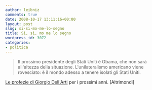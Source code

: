 ```yaml
---
author: leibniz
comments: true
date: 2008-10-17 13:11:16+00:00
layout: post
slug: si-si-mo-me-lo-segno
title: Sì, sì, mo me lo segno
wordpress_id: 3072
categories:
- politica
---
```


> Il prossimo presidente degli Stati Uniti è Obama, che non sarà all'altezza della situazione. L'unilateralismo americano viene rovesciato: è il mondo adesso a tenere isolati gli Stati Uniti.


[Le profezie di Giorgio Dell'Arti](http://gda3.splinder.com/post/18735011) per i prossimi anni. [Altrimondi]
